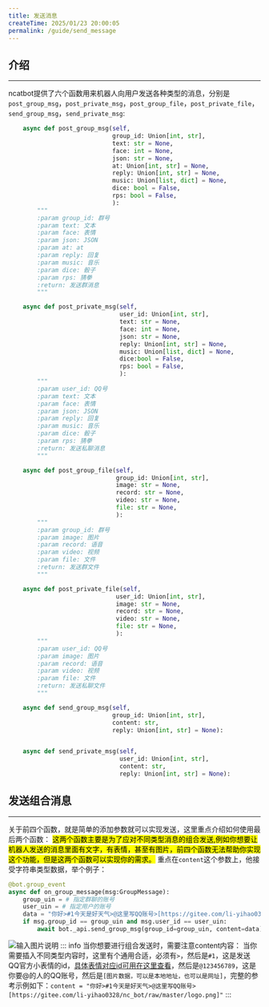 ```yaml
---
title: 发送消息
createTime: 2025/01/23 20:00:05
permalink: /guide/send_message
---
```

## 介绍

---
ncatbot提供了六个函数用来机器人向用户发送各种类型的消息，分别是`post_group_msg`，`post_private_msg`，`post_group_file`，`post_private_file`，`send_group_msg`，`send_private_msg`:
```python
    async def post_group_msg(self,
                             group_id: Union[int, str],
                             text: str = None,
                             face: int = None,
                             json: str = None,
                             at: Union[int, str] = None,
                             reply: Union[int, str] = None,
                             music: Union[list, dict] = None,
                             dice: bool = False,
                             rps: bool = False,
                             ):
        """
        :param group_id: 群号
        :param text: 文本
        :param face: 表情
        :param json: JSON
        :param at: at
        :param reply: 回复
        :param music: 音乐
        :param dice: 骰子
        :param rps: 猜拳
        :return: 发送群消息
        """

    async def post_private_msg(self,
                               user_id: Union[int, str],
                               text: str = None,
                               face: int = None,
                               json: str = None,
                               reply: Union[int, str] = None,
                               music: Union[list, dict] = None,
                               dice:bool = False,
                               rps: bool = False,
                               ):
        """
        :param user_id: QQ号
        :param text: 文本
        :param face: 表情
        :param json: JSON
        :param reply: 回复
        :param music: 音乐
        :param dice: 骰子
        :param rps: 猜拳
        :return: 发送私聊消息
        """

    async def post_group_file(self,
                              group_id: Union[int, str],
                              image: str = None,
                              record: str = None,
                              video: str = None,
                              file: str = None,
                              ):
        """
        :param group_id: 群号
        :param image: 图片
        :param record: 语音
        :param video: 视频
        :param file: 文件
        :return: 发送群文件
        """

    async def post_private_file(self,
                              user_id: Union[int, str],
                              image: str = None,
                              record: str = None,
                              video: str = None,
                              file: str = None,
                              ):
        """
        :param user_id: QQ号
        :param image: 图片
        :param record: 语音
        :param video: 视频
        :param file: 文件
        :return: 发送私聊文件
        """

    async def send_group_msg(self,
                             group_id: Union[int, str],
                             content: str,
                             reply: Union[int, str] = None):


    async def send_private_msg(self,
                               user_id: Union[int, str],
                               content: str,
                               reply: Union[int, str] = None):
```
## 发送组合消息

---
关于前四个函数，就是简单的添加参数就可以实现发送，这里重点介绍如何使用最后两个函数：
<mark>这两个函数主要是为了应对不同类型消息的组合发送,例如你想要让机器人发送的消息里面有文字，有表情，甚至有图片，前四个函数无法帮助你实现这个功能，但是这两个函数可以实现你的需求。</mark>
重点在`content`这个参数上，他接受字符串类型数据，举个例子：
```python
@bot.group_event
async def on_group_message(msg:GroupMessage):
    group_uin = # 指定群聊的账号
    user_uin = # 指定用户的账号
    data = "你好>#1今天是好天气>@这里写QQ账号>[https://gitee.com/li-yihao0328/nc_bot/raw/master/logo.png]"
    if msg.group_id == group_uin and msg.user_id == user_uin:
        await bot._api.send_group_msg(group_id=group_uin, content=data)
```
![输入图片说明](https://foruda.gitee.com/images/1737628176398633041/27f37c8b_13790314.png "屏幕截图")
::: info
当你想要进行组合发送时，需要注意content内容：
当你需要插入不同类型内容时，这里有个通用合适，必须有`>`，然后是`#1`，这是发送QQ官方小表情的id，[具体表情对应id可用在这里查看](https://docs-v1.zhamao.xin/face_list.html)，然后是`@123456789`，这是你要@的人的QQ账号，然后是`[图片数据，可以是本地地址，也可以是网址]`，完整的参考示例如下：`content = "你好>#1今天是好天气>@这里写QQ账号>[https://gitee.com/li-yihao0328/nc_bot/raw/master/logo.png]"`
:::